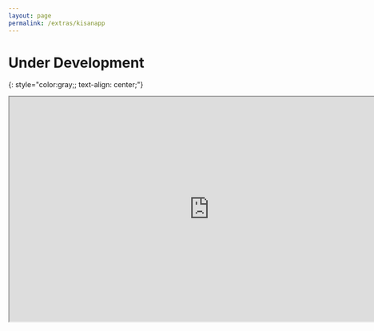 ```yaml
---
layout: page
permalink: /extras/kisanapp
---
```


# Under Development
{: style="color:gray;; text-align: center;"}

<p align="center"><iframe width="800" height="450" src="https://www.powtoon.com/embed/fzc8kEJB55M/" frameborder="2" allowfullscreen></iframe></p>